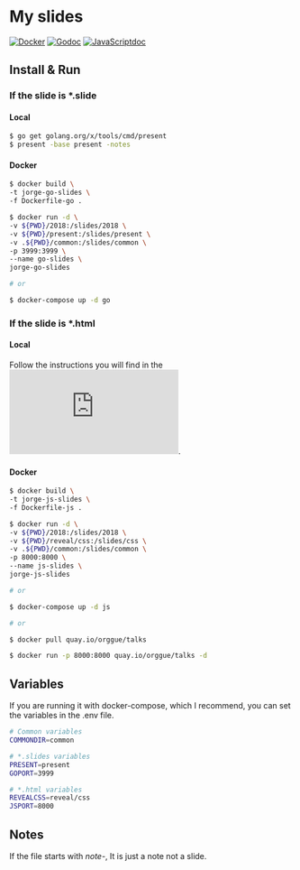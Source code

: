 # My slides
[![Docker](https://quay.io/repository/orggue/talks/status "Docker")](https://quay.io/repository/orggue/talks)
[![Godoc](https://img.shields.io/badge/documentation-present-blue.svg)](https://godoc.org/golang.org/x/tools/present)
[![JavaScriptdoc](https://img.shields.io/badge/documentation-reveal.js-yellow.svg)](https://github.com/hakimel/reveal.js)

## Install & Run
### If the slide is *.slide
#### Local
```zsh
$ go get golang.org/x/tools/cmd/present
$ present -base present -notes
```
#### Docker
```zsh
$ docker build \
-t jorge-go-slides \
-f Dockerfile-go .

$ docker run -d \
-v ${PWD}/2018:/slides/2018 \
-v ${PWD}/present:/slides/present \
-v .${PWD}/common:/slides/common \
-p 3999:3999 \
--name go-slides \
jorge-go-slides

# or

$ docker-compose up -d go
```
### If the slide is *.html
#### Local
Follow the instructions you will find in the ![reveal.js documentation](https://github.com/hakimel/reveal.js).
#### Docker
```zsh
$ docker build \
-t jorge-js-slides \
-f Dockerfile-js .

$ docker run -d \
-v ${PWD}/2018:/slides/2018 \
-v ${PWD}/reveal/css:/slides/css \
-v .${PWD}/common:/slides/common \
-p 8000:8000 \
--name js-slides \
jorge-js-slides

# or

$ docker-compose up -d js

# or

$ docker pull quay.io/orggue/talks

$ docker run -p 8000:8000 quay.io/orggue/talks -d
```
## Variables
If you are running it with docker-compose, which I recommend, you can set the
variables in the .env file.
```zsh
# Common variables
COMMONDIR=common

# *.slides variables
PRESENT=present
GOPORT=3999

# *.html variables
REVEALCSS=reveal/css
JSPORT=8000
```
## Notes
If the file starts with *note-*, It is just a note not a slide.
